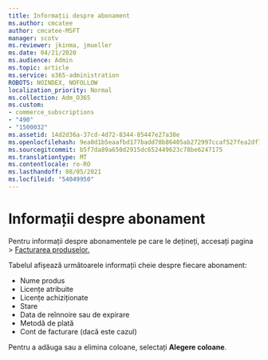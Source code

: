 ```yaml
---
title: Informații despre abonament
ms.author: cmcatee
author: cmcatee-MSFT
manager: scotv
ms.reviewer: jkinma, jmueller
ms.date: 04/21/2020
ms.audience: Admin
ms.topic: article
ms.service: o365-administration
ROBOTS: NOINDEX, NOFOLLOW
localization_priority: Normal
ms.collection: Adm_O365
ms.custom:
- commerce_subscriptions
- "490"
- "1500032"
ms.assetid: 14d2d36a-37cd-4d72-8344-85447e27a38e
ms.openlocfilehash: 9ea0d1b5eaafbd177badd78b86405ab272997ccaf527fea2df739cc98ce1a9f4
ms.sourcegitcommit: b5f7da89a650d2915dc652449623c78be6247175
ms.translationtype: MT
ms.contentlocale: ro-RO
ms.lasthandoff: 08/05/2021
ms.locfileid: "54049950"
---
```

# <a name="subscription-information"></a>Informații despre abonament

Pentru informații despre abonamentele pe care  le dețineți, accesați pagina \> [Facturarea produselor.](https://go.microsoft.com/fwlink/p/?linkid=842054)
  
Tabelul afișează următoarele informații cheie despre fiecare abonament:
  
- Nume produs
- Licențe atribuite
- Licențe achiziționate
- Stare
- Data de reînnoire sau de expirare
- Metodă de plată
- Cont de facturare (dacă este cazul)
 
Pentru a adăuga sau a elimina coloane, selectați **Alegere coloane**.